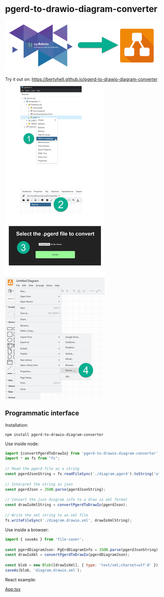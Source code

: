 # pgerd-to-drawio-diagram-converter

![hero.jpg](images%2Fhero.jpg)

Try it out on: https://bertyhell.github.io/pgerd-to-drawio-diagram-converter

![manual.jpg](images%2Fmanual.jpg)

## Programmatic interface

Installation:

```shell
npm install pgerd-to-drawio-diagram-converter
```



Use inside node:

```javascript
import {convertPgerdToDrawIo} from 'pgerd-to-drawio-diagram-converter';
import * as fs from "fs";

// Read the pgerd file as a string
const pgerdJsonString = fs.readFileSync('./diagram.pgerd').toString('utf-8');

// Interpret the string as json
const pgerdJson = JSON.parse(pgerdJsonString);

// Convert the json diagram info to a draw io xml format
const drawIoXmlString = convertPgerdToDrawIo(pgerdJson);

// Write the xml string to an xml file
fs.writeFileSync('./diagram.drawio.xml', drawIoXmlString);
```



Use inside a browser:

```javascript
import { saveAs } from 'file-saver';

const pgerdDiagramJson: PgErdDiagramInfo = JSON.parse(pgerdJsonString);
const drawIoXml = convertPgerdToDrawIo(pgerdDiagramJson);

const blob = new Blob([drawIoXml], { type: 'text/xml;charset=utf-8' });
saveAs(blob, 'diagram.drawio.xml');
```



React example:

[App.tsx](demo/src/App.tsx)

